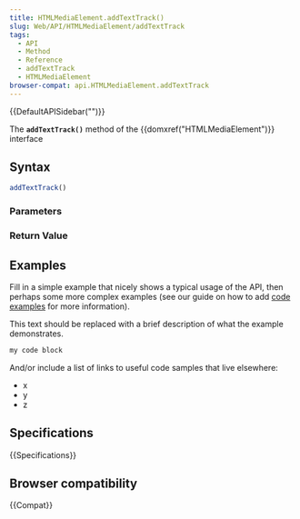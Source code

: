 ```yaml
---
title: HTMLMediaElement.addTextTrack()
slug: Web/API/HTMLMediaElement/addTextTrack
tags:
  - API
  - Method
  - Reference
  - addTextTrack
  - HTMLMediaElement
browser-compat: api.HTMLMediaElement.addTextTrack
---
```

{{DefaultAPISidebar("")}}

The **`addTextTrack()`** method of the {{domxref("HTMLMediaElement")}} interface 

## Syntax

```js
addTextTrack()
```

### Parameters



### Return Value



## Examples

Fill in a simple example that nicely shows a typical usage of the API, then perhaps some more complex examples (see our guide on how to add [code examples](/en-US/docs/MDN/Contribute/Structures/Code_examples) for more information).

This text should be replaced with a brief description of what the example demonstrates.

```js
my code block
```

And/or include a list of links to useful code samples that live elsewhere:

*   x
*   y
*   z

## Specifications

{{Specifications}}

## Browser compatibility

{{Compat}}

